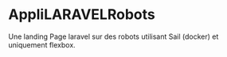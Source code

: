 # AppliLARAVELRobots
Une landing Page laravel sur des robots utilisant Sail (docker) et uniquement flexbox.